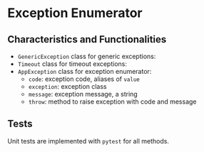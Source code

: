 # Exception Enumerator

## Characteristics and Functionalities

- `GenericException` class for generic exceptions:
- `Timeout` class for timeout exceptions:
- `AppException` class for exception enumerator:
  - `code`: exception code, aliases of `value`
  - `exception`: exception class
  - `message`: exception message, a string
  - `throw`: method to raise exception with code and message

## Tests

Unit tests are implemented with `pytest` for all methods.
